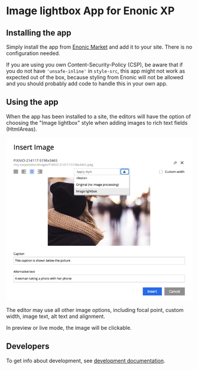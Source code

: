 # Image lightbox App for Enonic XP

## Installing the app
Simply install the app from [Enonic Market](https://market.enonic.com) and add it to your site. There is no configuration needed.

If you are using you own Content-Security-Policy (CSP), be aware that if you do not have `'unsafe-inline'` in `style-src`,
this app might not work as expected out of the box, because styling from Enonic will not be allowed and you should probably add code to handle this in your own app.

## Using the app
When the app has been installed to a site, the editors will have the option of choosing the "Image lightbox" style when adding images to rich text fields (HtmlAreas).

![](./code/src/docs/images/image_01.png)

The editor may use all other image options, including focal point, custom width, image text, alt text and alignment.

In preview or live mode, the image will be clickable.


## Developers
To get info about development, see [development documentation](code/src/docs/en/development.md).
